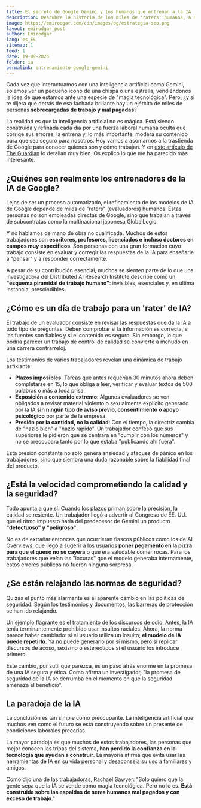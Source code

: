 ```yaml
---
title: El secreto de Google Gemini y los humanos que entrenan a la IA
description: Descubre la historia de los miles de 'raters' humanos, a menudo sobrecargados y mal pagados, que trabajan en la sombra para entrenar y moderar la IA de Google.
image: https://emirodgar.com/cdn/images/og/estrategia-seo.png
layout: emirodgar_post
author: Emirodgar
lang: es_ES
sitemap: 1
feed: 1
date: 19-09-2025
folder: ia
permalink: entrenamiento-google-gemini
---
```


Cada vez que interactuamos con una inteligencia artificial como Gemini, solemos ver un pequeño icono de una chispa o una estrella, vendiéndonos la idea de que estamos ante una especie de "magia tecnológica". Pero, ¿y si te dijera que detrás de esa fachada brillante hay un ejército de miles de personas **sobrecargadas de trabajo y mal pagadas**?

La realidad es que la inteligencia artificial no es mágica. Está siendo construida y refinada cada día por una fuerza laboral humana oculta que corrige sus errores, la entrena y, lo más importante, modera su contenido para que sea seguro para nosotros. Hoy vamos a asomarnos a la trastienda de Google para conocer quiénes son y cómo trabajan. Y en [este artículo de The Guardian](https://www.theguardian.com/technology/2025/sep/11/google-gemini-ai-training-humans) lo detallan muy bien. Os explico lo que me ha parecido más interesante.


## ¿Quiénes son realmente los entrenadores de la IA de Google?

Lejos de ser un proceso automatizado, el refinamiento de los modelos de IA de Google depende de miles de "raters" (evaluadores) humanos. Estas personas no son empleadas directas de Google, sino que trabajan a través de subcontratas como la multinacional japonesa GlobalLogic.

Y no hablamos de mano de obra no cualificada. Muchos de estos trabajadores son **escritores, profesores, licenciados e incluso doctores en campos muy específicos**. Son personas con una gran formación cuyo trabajo consiste en evaluar y corregir las respuestas de la IA para enseñarle a "pensar" y a responder correctamente.

A pesar de su contribución esencial, muchos se sienten parte de lo que una investigadora del Distributed AI Research Institute describe como un **"esquema piramidal de trabajo humano"**: invisibles, esenciales y, en última instancia, prescindibles.



## ¿Cómo es un día de trabajo para un 'rater' de IA?

El trabajo de un evaluador consiste en revisar las respuestas que da la IA a todo tipo de preguntas. Deben comprobar si la información es correcta, si las fuentes son fiables y si el contenido es seguro. Sin embargo, lo que podría parecer un trabajo de control de calidad se convierte a menudo en una carrera contrarreloj.

Los testimonios de varios trabajadores revelan una dinámica de trabajo asfixiante:

* **Plazos imposibles**: Tareas que antes requerían 30 minutos ahora deben completarse en 15, lo que obliga a leer, verificar y evaluar textos de 500 palabras o más a toda prisa.
* **Exposición a contenido extremo**: Algunos evaluadores se ven obligados a revisar material violento o sexualmente explícito generado por la IA **sin ningún tipo de aviso previo, consentimiento o apoyo psicológico** por parte de la empresa.
* **Presión por la cantidad, no la calidad**: Con el tiempo, la directriz cambia de "hazlo bien" a "hazlo rápido". Un trabajador confesó que sus superiores le pidieron que se centrara en "cumplir con los números" y no se preocupara tanto por lo que estaba "publicando ahí fuera".

Esta presión constante no solo genera ansiedad y ataques de pánico en los trabajadores, sino que siembra una duda razonable sobre la fiabilidad final del producto.

## ¿Está la velocidad comprometiendo la calidad y la seguridad?

Todo apunta a que sí. Cuando los plazos priman sobre la precisión, la calidad se resiente. Un trabajador llegó a advertir al Congreso de EE. UU. que el ritmo impuesto haría del predecesor de Gemini un producto **"defectuoso" y "peligroso"**.

No es de extrañar entonces que ocurrieran fiascos públicos como los de AI Overviews, que llegó a sugerir a los usuarios **poner pegamento en la pizza para que el queso no se cayera** o que era saludable comer rocas. Para los trabajadores que veían las "locuras" que el modelo generaba internamente, estos errores públicos no fueron ninguna sorpresa.


## ¿Se están relajando las normas de seguridad?

Quizás el punto más alarmante es el aparente cambio en las políticas de seguridad. Según los testimonios y documentos, las barreras de protección se han ido relajando.

Un ejemplo flagrante es el tratamiento de los discursos de odio. Antes, la IA tenía terminantemente prohibido usar insultos raciales. Ahora, la norma parece haber cambiado: si el usuario utiliza un insulto, **el modelo de IA puede repetirlo**. Ya no puede generarlo por sí mismo, pero sí replicar discursos de acoso, sexismo o estereotipos si el usuario los introduce primero.

Este cambio, por sutil que parezca, es un paso atrás enorme en la promesa de una IA segura y ética. Como afirma un investigador, "la promesa de seguridad de la IA se derrumba en el momento en que la seguridad amenaza el beneficio".

## La paradoja de la IA

La conclusión es tan simple como preocupante. La inteligencia artificial que muchos ven como el futuro se está construyendo sobre un presente de condiciones laborales precarias.

La mayor paradoja es que muchos de estos trabajadores, las personas que mejor conocen las tripas del sistema, **han perdido la confianza en la tecnología que ayudan a construir**. La mayoría afirma que evita usar las herramientas de IA en su vida personal y desaconseja su uso a familiares y amigos.

Como dijo una de las trabajadoras, Rachael Sawyer: "Solo quiero que la gente sepa que la IA se vende como magia tecnológica. Pero no lo es. **Está construida sobre las espaldas de seres humanos mal pagados y con exceso de trabajo**."
